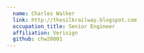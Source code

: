 ```yaml
---
  name: Charles Walker
  link: http://thesilkrailway.blogspot.com
  occupation_title: Senior Engineer
  affiliation: Verisign
  github: chw20001
---
```

